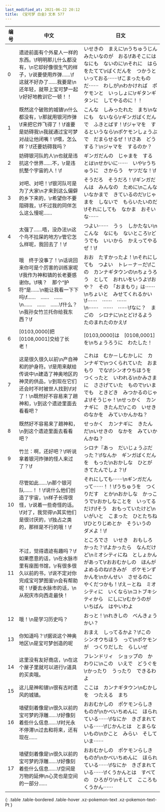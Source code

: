```yaml
---
last_modified_at: 2021-06-22 20:12
title: 《宝可梦 白金》文本 577
---
```

| 编号 | 中文 | 日文 |
| ---- | ---- | ---- |
| 0 | 遗迹前面有个外星人一样的东西。\f明明那儿什么都没有，\n它却好像很生气的样子，\r说要使用炸弹……\f这就不好办了……我要是\n还年轻，就带上宝可梦一起\r好好地教训它一顿！！ | いせきの　まえに\nうちゅうじん　みたいなのが　おる\fあそこには　なにも　ないのに\nそれに　はらをたてて\rばくだんを　つかうと　いっておる⋯⋯\fこまったものだ⋯⋯　わしが\nわかければ　ポケモンと　いっしょに\rギタンギタンに　してやるのに！！ |
| 1 | 既然这个破败的城镇\n什么都没有，\r那就用银河炸弹\f来把它炸飞得了！\f谁要是妨碍我\n我就通过宝可梦对战让他闭嘴！\f喂，怎么样？\f还要妨碍我吗？ | こんな　しみったれた　まち\nなにも　ないなら\rギンガばくだんで　ふきとばす！\fジャマを　するというなら\nポケモンしょうぶで　だまらせるぜ！\fさあ　どうする？\nジャマを　するのか？ |
| 2 | 妨碍银河队的人\n也就是违抗这个世界……不，\r是违抗整个宇宙的人！\f | ギンガだんの　じゃまを　するとは\nせかいに⋯⋯　いや\rうちゅうに　さからう　ヤツだな！\f |
| 3 | 对吧、对吧！\f银河队可是为了大家\n才来到这么偏僻的乡下来的，\r希望你不要阻碍我，\f不过我的同伴怎么这么慢呢…… | そうだろ　そうだろ！\fギンガだんは　みんなの　ために\nこんな　いなかまで　きているのだ\rじゃまを　しないで　もらいたいのだ\fそれにしても　なかま　おそいな⋯⋯ |
| 4 | 太强了……唔，没办法\n这个鸟不拉屎的地方\r管它怎么样呢，我回去了！\f | つよい⋯⋯　うぅ　しかたない\nこんな　なにも　ないところ\rどうでも　いいから　かえってやるぜ！\f |
| 5 | 哦　终于没事了！\n话说回来你可是个厉害的训练家呢\f我作为神和镇的长老要感谢你。\f咦？　那个“护符”是……\n能让我看一下下吗\f……　……　……　\n……　……　……\f什么？\n我孙女竹兰托你给我东西？\f | おお　たすかったよ！\nそれにしても　つよい　トレ－ナ－だ\fこの　カンナギタウンの\nちょうろう　として　おれいをいうよ\fおや？　その　「おまもり」は⋯⋯\nちょいと　みせてくれるかい\f⋯⋯　⋯⋯　⋯⋯　\n⋯⋯　⋯⋯　⋯⋯\fなに？　まごの　シロナに\nとどけるよう　たのまれたのかえ\f |
| 6 | [0103,0000]把[0108,0001]交给了长老！ | [0103,0000]は　[0108,0001]を\nちょうろうに　わたした！ |
| 7 | 这是很久很久以前\n产自神和的护身符。\f是用来献给传说中\n建造了神奥地区的神灵的供品，\r到现在它们还会时不时被世人找到\f对了！\n既然好不容易来了趟神和，\r到这个遗迹里面去看看吧？ | これは　むか－しむかしに　カンナギで\nつくられていた　おまもり　でな\fシンオウちほうを　つくったと　いわれる\nかみさまに　ささげていた　もので\rいまでも　ときどき　みつかるのじゃよ\fそうじゃ！\nせっかく　カンナギに　きたんだ\rこの　いせきのなかを　みていかんかね？ |
| 8 | 既然好不容易来了趟神和，\n到这个遗迹里面去看看吧？ | せっかく　カンナギに　きたんだ\nいせきの　なかを　みていかんかね？ |
| 9 | 竹兰：啊，还好吧？\f听说拿着银河炸弹的怪人来过了？\f | シロナ『あっ　だいじょうぶだった？\fなんか　ギンガばくだんを　もった\nおかしな　ひとが　きてたんでしょ？\f |
| 10 | 尽管如此……\n那个银河队……！！\f说什么他们创造了宇宙，\n样子长得很怪，\r说着一些奇怪的话。\f对了，我觉得\n其实他们是很讨厌的，\f独占之类的，那样是不行的哦！\f | それにしても⋯⋯\nギンガだん　って⋯⋯！！\fうちゅうを　つくりだす　とか\nおかしな　かっこうで\rおかしなことを　いってるだけ\fそう　おもっていたけど\nいがいと　こまった　ひとたちね\fひとりじめとか　そういうの　ダメよ！\f |
| 11 | 不过，觉得遗迹有趣吗？\f如果愿意的话，\n在水脉市里有座图书馆，\r有很多很久以前的书，\f说不定对你完成宝可梦图鉴\n会有帮助呢！\f要去水脉市的话，\n从祝庆市向西走最快！ | ところでさ　いせき　おもしろかった？\fよかったら　なんだけど\nミオシティにね　としょかんがあって\rおおむかしの　ほんが　よめるのね\fきみが　ポケモンずかんを\nかんせい　させるのに　やくだつかも！\fえ－とね　ミオシティに　いくなら\nコトブキシティから　にしに\rむかうのが　いちばん　はやいわよ |
| 12 | 哦！\n是学习历史吗？ | おっと！\nれきしの　べんきょう　かい？ |
| 13 | 你知道吗？\f据说这个神奥地区\n是宝可梦创造的呢 | おまえ　しってるかよ？\fこの　シンオウちほう　って\nポケモンが　つくりだした　らしいぜ |
| 14 | 这里没有友好商店，\n在这个屋子里就可以进行\r道具的买卖哦。 | フレンドリィ　ショップの　かわりに\nこの　いえで　どうぐを\rかったり　うったり　できるわよ |
| 15 | 这儿是神和镇\n很有古时遗风的城镇。 | ここは　カンナギタウン\nむかしを　つたえる　まち |
| 16 | 墙壁刻着像是\n很久以前的宝可梦的浮雕……\f好像刻着些什么信息……\f时光永不停滞\n过去和将来，还有现在…… | おおむかしの　ポケモンらしき　ものが\nかべいちめんに　ほられている⋯⋯\fなにか　きざまれている⋯⋯\fじかんとは　とまらないもの\nかこと　みらい　そして　いま⋯⋯ |
| 17 | 墙壁刻着像是\n很久以前的宝可梦的浮雕……\f好像刻着些什么信息……\f空间是万物的延伸\n心灵也是空间的一部分…… | おおむかしの　ポケモンらしき　ものが\nかべいちめんに　ほられている⋯⋯\fなにか　きざまれている⋯⋯\fくうかんとは　すべての　ひろがり\nそして　こころも　くうかん⋯⋯ |
{: .table .table-bordered .table-hover .xz-pokemon-text .xz-pokemon-text-Pt }
